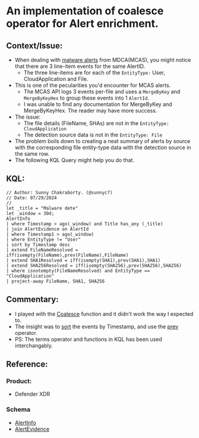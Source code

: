 # An implementation of coalesce operator for Alert enrichment.

## Context/Issue:
- When dealing with [malware alerts](https://learn.microsoft.com/en-us/defender-xdr/investigate-alerts?tabs=settings) from MDCA(MCAS), you might notice that there are 3 line-item events for the same AlertID.
  - The three line-items are for each of the `EntityType:` User, CloudApplication and File.
- This is one of the pecularities you'd encounter for MCAS alerts.
  - The MCAS API logs 3 events per-file and uses a `MergeByKey` and `MergeByKeyHex` to group these events into 1 `AlertId`.
  - I was unable to find any documentation for MergeByKey and MergeByKeyHex. The reader may have more success.
- The issue:
  - The file details (FileName, SHAs) are not in the `EntityType: CloudApplication`
  - The detection source data is not in the `EntityType: File`
- The problem boils down to creating a neat summary of alerts by source with the corresponding file entity-type data with the detection source in the same row.
- The following KQL Query might help you do that.


## KQL:

```
// Author: Sunny Chakraborty. (@sunnyc7)
// Date: 07/29/2024
//
let _title = "Malware dete"
let _window = 30d;
AlertInfo
| where Timestamp > ago(_window) and Title has_any (_title)
| join AlertEvidence on AlertId
| where Timestamp1 > ago(_window)
| where EntityType != "User"
| sort by Timestamp desc
| extend FileNameResolved = iff(isempty(FileName),prev(FileName),FileName)
| extend SHA1Resolved = iff(isempty(SHA1),prev(SHA1),SHA1)
| extend SHA256Resolved = iff(isempty(SHA256),prev(SHA256),SHA256)
| where isnotempty(FileNameResolved) and EntityType == "CloudApplication"
| project-away FileName, SHA1, SHA256

```

## Commentary:
- I played with the [Coalesce](https://learn.microsoft.com/en-us/azure/data-explorer/kusto/query/coalesce-function) function and it didn't work the way I expected to.
- The insight was to [sort](https://learn.microsoft.com/en-us/azure/data-explorer/kusto/query/sort-operator) the events by Timestamp, and use the [prev](https://learn.microsoft.com/en-us/azure/data-explorer/kusto/query/prev-function) operator.
- PS: The terms operator and functions in KQL has been used interchangably.
 
## Reference:

### Product:
- Defender XDR
 
### Schema
- [AlertInfo](https://learn.microsoft.com/en-us/defender-xdr/advanced-hunting-alertinfo-table)
- [AlertEvidence](https://learn.microsoft.com/en-us/defender-xdr/advanced-hunting-alertevidence-table)
